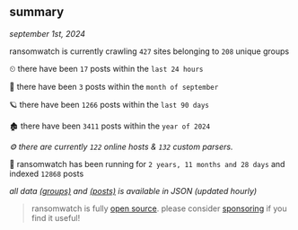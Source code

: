 
## summary
_september 1st, 2024_

ransomwatch is currently crawling `427` sites belonging to `208` unique groups

⏲ there have been `17` posts within the `last 24 hours`

🦈 there have been `3` posts within the `month of september`

🪐 there have been `1266` posts within the `last 90 days`

🏚 there have been `3411` posts within the `year of 2024`

_⚙️ there are currently `122` online hosts & `132` custom parsers._

🦕 ransomwatch has been running for `2 years, 11 months and 28 days` and indexed `12868` posts

_all data  [(groups)](http://ransomwhat.telemetry.ltd/groups) and [(posts)](http://ransomwhat.telemetry.ltd/posts) is available in JSON (updated hourly)_

> ransomwatch is fully [open source](https://github.com/joshhighet/ransomwatch#ransomwatch--). please consider [sponsoring](https://github.com/sponsors/joshhighet) if you find it useful!
